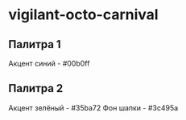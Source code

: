 # vigilant-octo-carnival

## Палитра 1


Акцент синий - #00b0ff

## Палитра 2

Акцент зелёный - #35ba72
Фон шапки - #3c495a